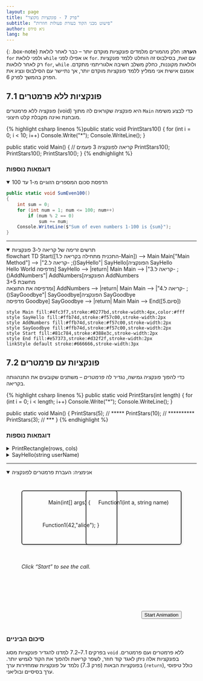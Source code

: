 ```yaml
---
layout: page
title: "פרק 7 - פונקציות מקוצר"
subtitle: "פישוט מבני הקוד בעזרת פעולות חוזרות"
author: גיא סידס
lang: he
---
```


<head>
  <style>
    #anim-container {
    position: relative;    /* make this the coordinate system for everything inside */
    min-height: 400px; 
    }
    .box {
      width: 250px;
      height: 140px;
      border: 2px solid #333;
      border-radius: 6px;
      text-align: center;
      line-height: 60px;
      position: absolute;
      background: var(--backs-col);
      box-shadow: 2px 2px 5px rgba(0,0,0,0.1);
    }
    #main { top: 40px; left: 40px; }
    #func { top: 40px; right: 40px; }
    #arrow {
      position: absolute;
      top: 70px;
      font-size: 2rem;
      opacity: 0;
      transition: left 1s ease, opacity 0.5s ease;
    }
    .bubble {
      position: absolute;
      padding: 4px 8px;
      background: var(--backw-col);
      border: 1px solid #99c;
      border-radius: 4px;
      font-size: 0.9rem;
      opacity: 0;
      transition: left 1s ease, top 1s ease, opacity 0.5s ease;
      pointer-events: none;
    }
    #log {
      position: absolute;
      direction: LTR;
      text-align:left;
      bottom: 150px;
      left: 40px;
      right: 40px;
      font-style: italic;
      color: var(--text-col);
    }
    #start {
      position: absolute;
      bottom: 20px;
      right: 40px;
    }
  </style>
</head>

{: .box-note}
**הערה:** חלק מהמורים מלמדים פונקציות מוקדם יותר – כבר לאחר לולאת `for` ולפני לולאת `while` או אפילו לפני `for`. עם זאת, בסילבוס זה הוחלט ללמד פונקציות רק לאחר לולאות `for`, `while` ולולאות מקוננות, כחלק משלב חשיבה אלגוריתמי מתקדם. אומנם אישית אני ממליץ ללמד פונקציות מוקדם יותר, אך נתיישר עם הסילבוס ונציג את הפרק בהמשך לפרק 6.

## 7.1 פונקציות ללא פרמטרים

פונקציה ללא פרמטרים (void) היא פונקציה שקוראים לה מתוך `Main` כדי לבצע משימה מובחנת ואינה מקבלת קלט חיצוני.

{% highlight csharp linenos %}public static void PrintStars10()
{
    for (int i = 0; i < 10; i++)
        Console.Write("*");
    Console.WriteLine();
}

public static void Main()
{
    // קריאה לפונקציה 3 פעמים
    PrintStars10();
    PrintStars10();
    PrintStars10();
}
{% endhighlight %}

### דוגמאות נוספות

<details open markdown="1"><summary>הדפסת סכום המספרים הזוגיים מ-1 עד 100</summary>

```csharp
public static void SumEven100()
{
    int sum = 0;
    for (int num = 1; num <= 100; num++)
        if (num % 2 == 0)
            sum += num;
    Console.WriteLine($"Sum of even numbers 1-100 is {sum}");
}
```
</details>

---

<details open markdown="1"><summary>תרשים זרימה של קריאה ל-3 פונקציות</summary>

<div class="mermaid">
flowchart TD
    Start([1.התכנית מתחילה בקריאה ל-Main]) --> Main
    Main["Main Method"] --> |"2.קריאה ל- ;()SayHello"| SayHello[הפונקציה SayHello <br/> Hello World מדפיסה]
    SayHello --> |return| Main
    Main --> |"3.קריאה ל- ;()AddNumbers"| AddNumbers[הפונקציה AddNumbers<br/>מחשבת 3+5<br/>ומדפיסה את התוצאה]
    AddNumbers --> |return| Main
    Main --> |"4.קריאה ל- ;()SayGoodbye"| SayGoodbye[הפונקציה SayGoodbye <br/>מדפיסה Goodbye]
    SayGoodbye --> |return| Main
    Main --> End([5.סיום])
    
    style Main fill:#4fc3f7,stroke:#0277bd,stroke-width:4px,color:#fff
    style SayHello fill:#ffb74d,stroke:#f57c00,stroke-width:2px
    style AddNumbers fill:#ffb74d,stroke:#f57c00,stroke-width:2px
    style SayGoodbye fill:#ffb74d,stroke:#f57c00,stroke-width:2px
    style Start fill:#81c784,stroke:#388e3c,stroke-width:2px
    style End fill:#e57373,stroke:#d32f2f,stroke-width:2px
    linkStyle default stroke:#666666,stroke-width:3px
</div>

</details>



## 7.2 פונקציות עם פרמטרים

כדי להפוך פונקציה גמישה, נגדיר לה *פרמטרים* – משתנים שקובעים את התנהגותה בקריאה.

{% highlight csharp linenos %}
public static void PrintStars(int length)
{
    for (int i = 0; i < length; i++)
        Console.Write("*");
    Console.WriteLine();
}

public static void Main()
{
    PrintStars(5);   // *****
    PrintStars(10);  // **********
    PrintStars(3);   // ***
}
{% endhighlight %}

### דוגמאות נוספות

<details markdown="1"><summary>PrintRectangle(rows, cols)</summary>

```csharp
public static void PrintRectangle(int rows, int cols)
{
    for (int i = 0; i < rows; i++)
    {
        for (int j = 0; j < cols; j++)
            Console.Write("*");
        Console.WriteLine();
    }
}
```
</details>

<details markdown="1"><summary>SayHello(string userName)</summary>

```csharp
public static void SayHello(string userName)
{
    Console.WriteLine($"שלום, {userName}!");
}
```

</details>


---


<details open markdown="1"><summary>אנימציה: העברת פרמטרים לפונקציה</summary>

<div id="anim-container">

  <div id="main" class="box">Main(int[] args)
  &lbrace;
  &nbsp;&nbsp;Function1(42,"alice");
  &rbrace;</div>
  <div id="func" class="box">
    Function1(<span id="num">int a</span>, <span id="name">string name</span>)
  </div>

  <div id="arrow">➔</div>
  <div id="param" class="bubble">( … )</div>
  <div id="result" class="bubble">…</div>

  <div id="log">Click “Start” to see the call.</div>
  <button id="start">Start Animation</button>




</div>

</details>


### סיכום הביניים

בפרקים 7.1–7.2 למדנו להגדיר פונקציות מסוג `void` ללא פרמטרים ועם פרמטרים. בפונקציות אלה ניתן לאגד קוד חוזר, לשפר קריאות ולהפוך את הקוד לגמיש יותר. בפונקציות הבאות (פרק 7.3) נלמד על פונקציות שמחזירות ערך (`return`), כולל טיפוסי ערך בסיסיים ובוליאני.

  <script>
    const main   = document.getElementById('main');
    const func   = document.getElementById('func');
    const arrow  = document.getElementById('arrow');
    const param  = document.getElementById('param');
    const result = document.getElementById('result');
    const log    = document.getElementById('log');
    const btn    = document.getElementById('start');
    const numArg = document.getElementById('num');
    const nameArg= document.getElementById('name');

    btn.addEventListener('click', () => {
      // 1) Prepare function signature and param bubble
      numArg.textContent  = '42';
      nameArg.textContent = '"Alice"';
      param.textContent  = '(42, "Alice")';
      log.textContent    = 'Main() → calling Function1';

      // 2) Fade in arrow and param at Main edge
      const startX = main.offsetLeft + main.offsetWidth;
      arrow.style.left   = startX + 'px';
      arrow.style.opacity= 1;
      param.style.left   = startX + 'px';
      param.style.top    = (main.offsetTop - 20) + 'px';
      param.style.opacity= 1;

      // 3) Animate param traveling into Function1’s parentheses
      setTimeout(() => {
        const endParamX = func.offsetLeft + 80;  // roughly over the '(' inside func box
        const endParamY = func.offsetTop + 10;
        param.style.left = endParamX + 'px';
        param.style.top  = endParamY + 'px';
      }, 200);

      // 4) Arrow follows shortly after
      setTimeout(() => {
        arrow.style.left = (func.offsetLeft - 30) + 'px';
      }, 600);

      // 5) When param arrives, “consume” it into Function1
      setTimeout(() => {
        param.style.opacity = 0;
        log.textContent     = 'Function1 is processing…';
      }, 1400);

      // 6) After a pause, prepare return value bubble at func
      setTimeout(() => {
        result.textContent   = '"Result"';
        result.style.left    = (func.offsetLeft + func.offsetWidth - 20) + 'px';
        result.style.top     = (func.offsetTop - 20) + 'px';
        result.style.opacity = 1;
        log.textContent      = 'Function1 returns "Result"';
        arrow.textContent    = '⟵';
      }, 2000);

      // 7) Animate result traveling back toward Main
      setTimeout(() => {
        const returnX = main.offsetLeft + main.offsetWidth;
        result.style.left = returnX + 'px';
        arrow.style.left  = returnX + 'px';
      }, 2200);

      // 8) Hide arrow & result, finish log
      setTimeout(() => {
        arrow.style.opacity  = 0;
        result.style.opacity = 0;
        arrow.textContent    = '➔'; // reset arrow
        log.textContent      = 'Main() received result "Result"';
      }, 3200);
    });
  </script>